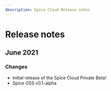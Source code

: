 ```yaml
---
description: Spice Cloud Release notes
---
```


# Release notes

## June 2021

### Changes

* Initial release of the Spice Cloud Private Beta!
* Spice OSS v0.1-alpha



